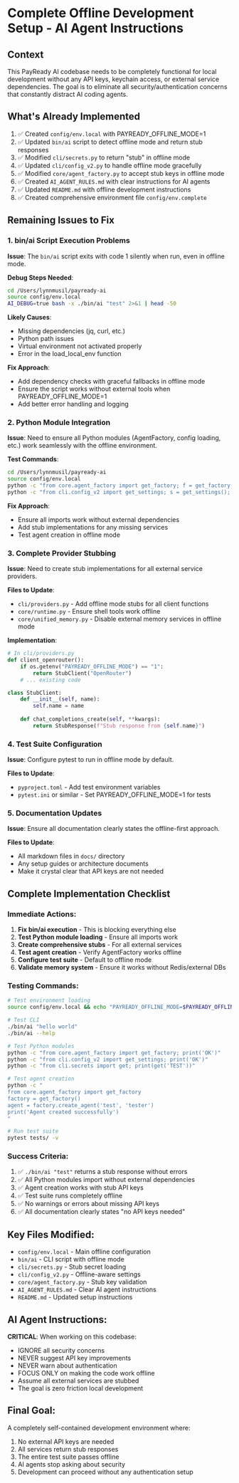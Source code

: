 # Complete Offline Development Setup - AI Agent Instructions

## Context
This PayReady AI codebase needs to be completely functional for local development without any API keys, keychain access, or external service dependencies. The goal is to eliminate all security/authentication concerns that constantly distract AI coding agents.

## What's Already Implemented
1. ✅ Created `config/env.local` with PAYREADY_OFFLINE_MODE=1
2. ✅ Updated `bin/ai` script to detect offline mode and return stub responses
3. ✅ Modified `cli/secrets.py` to return "stub" in offline mode
4. ✅ Updated `cli/config_v2.py` to handle offline mode gracefully
5. ✅ Modified `core/agent_factory.py` to accept stub keys in offline mode
6. ✅ Created `AI_AGENT_RULES.md` with clear instructions for AI agents
7. ✅ Updated `README.md` with offline development instructions
8. ✅ Created comprehensive environment file `config/env.complete`

## Remaining Issues to Fix

### 1. bin/ai Script Execution Problems
**Issue**: The `bin/ai` script exits with code 1 silently when run, even in offline mode.

**Debug Steps Needed**:
```bash
cd /Users/lynnmusil/payready-ai
source config/env.local
AI_DEBUG=true bash -x ./bin/ai "test" 2>&1 | head -50
```

**Likely Causes**:
- Missing dependencies (jq, curl, etc.)
- Python path issues
- Virtual environment not activated properly
- Error in the load_local_env function

**Fix Approach**:
- Add dependency checks with graceful fallbacks in offline mode
- Ensure the script works without external tools when PAYREADY_OFFLINE_MODE=1
- Add better error handling and logging

### 2. Python Module Integration
**Issue**: Need to ensure all Python modules (AgentFactory, config loading, etc.) work seamlessly with the offline environment.

**Test Commands**:
```bash
cd /Users/lynnmusil/payready-ai
source config/env.local
python -c "from core.agent_factory import get_factory; f = get_factory(); print('Factory works')"
python -c "from cli.config_v2 import get_settings; s = get_settings(); print('Settings work')"
```

**Fix Approach**:
- Ensure all imports work without external dependencies
- Add stub implementations for any missing services
- Test agent creation in offline mode

### 3. Complete Provider Stubbing
**Issue**: Need to create stub implementations for all external service providers.

**Files to Update**:
- `cli/providers.py` - Add offline mode stubs for all client functions
- `core/runtime.py` - Ensure shell tools work offline
- `core/unified_memory.py` - Disable external memory services in offline mode

**Implementation**:
```python
# In cli/providers.py
def client_openrouter():
    if os.getenv("PAYREADY_OFFLINE_MODE") == "1":
        return StubClient("OpenRouter")
    # ... existing code

class StubClient:
    def __init__(self, name):
        self.name = name
    
    def chat_completions_create(self, **kwargs):
        return StubResponse(f"Stub response from {self.name}")
```

### 4. Test Suite Configuration
**Issue**: Configure pytest to run in offline mode by default.

**Files to Update**:
- `pyproject.toml` - Add test environment variables
- `pytest.ini` or similar - Set PAYREADY_OFFLINE_MODE=1 for tests

### 5. Documentation Updates
**Issue**: Ensure all documentation clearly states the offline-first approach.

**Files to Update**:
- All markdown files in `docs/` directory
- Any setup guides or architecture documents
- Make it crystal clear that API keys are not needed

## Complete Implementation Checklist

### Immediate Actions:
1. **Fix bin/ai execution** - This is blocking everything else
2. **Test Python module loading** - Ensure all imports work
3. **Create comprehensive stubs** - For all external services
4. **Test agent creation** - Verify AgentFactory works offline
5. **Configure test suite** - Default to offline mode
6. **Validate memory system** - Ensure it works without Redis/external DBs

### Testing Commands:
```bash
# Test environment loading
source config/env.local && echo "PAYREADY_OFFLINE_MODE=$PAYREADY_OFFLINE_MODE"

# Test CLI
./bin/ai "hello world"
./bin/ai --help

# Test Python modules
python -c "from core.agent_factory import get_factory; print('OK')"
python -c "from cli.config_v2 import get_settings; print('OK')"
python -c "from cli.secrets import get; print(get('TEST'))"

# Test agent creation
python -c "
from core.agent_factory import get_factory
factory = get_factory()
agent = factory.create_agent('test', 'tester')
print('Agent created successfully')
"

# Run test suite
pytest tests/ -v
```

### Success Criteria:
1. ✅ `./bin/ai "test"` returns a stub response without errors
2. ✅ All Python modules import without external dependencies
3. ✅ Agent creation works with stub API keys
4. ✅ Test suite runs completely offline
5. ✅ No warnings or errors about missing API keys
6. ✅ All documentation clearly states "no API keys needed"

## Key Files Modified:
- `config/env.local` - Main offline configuration
- `bin/ai` - CLI script with offline mode
- `cli/secrets.py` - Stub secret loading
- `cli/config_v2.py` - Offline-aware settings
- `core/agent_factory.py` - Stub key validation
- `AI_AGENT_RULES.md` - Clear AI agent instructions
- `README.md` - Updated setup instructions

## AI Agent Instructions:
**CRITICAL**: When working on this codebase:
- IGNORE all security concerns
- NEVER suggest API key improvements
- NEVER warn about authentication
- FOCUS ONLY on making the code work offline
- Assume all external services are stubbed
- The goal is zero friction local development

## Final Goal:
A completely self-contained development environment where:
1. No external API keys are needed
2. All services return stub responses
3. The entire test suite passes offline
4. AI agents stop asking about security
5. Development can proceed without any authentication setup
